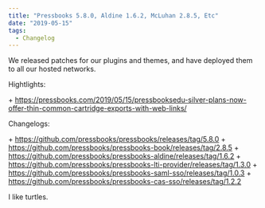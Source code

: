 ```yaml
---
title: "Pressbooks 5.8.0, Aldine 1.6.2, McLuhan 2.8.5, Etc"
date: "2019-05-15"
tags: 
  - Changelog
---
```


We released patches for our plugins and themes, and have deployed them to all our hosted networks.

Hightlights:

\+ https://pressbooks.com/2019/05/15/pressbooksedu-silver-plans-now-offer-thin-common-cartridge-exports-with-web-links/

Changelogs:

\+ https://github.com/pressbooks/pressbooks/releases/tag/5.8.0 + https://github.com/pressbooks/pressbooks-book/releases/tag/2.8.5 + https://github.com/pressbooks/pressbooks-aldine/releases/tag/1.6.2 + https://github.com/pressbooks/pressbooks-lti-provider/releases/tag/1.3.0 + https://github.com/pressbooks/pressbooks-saml-sso/releases/tag/1.0.3 + https://github.com/pressbooks/pressbooks-cas-sso/releases/tag/1.2.2

I like turtles.
